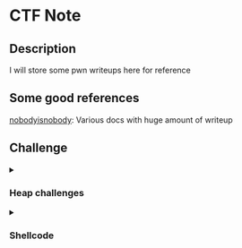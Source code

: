 # CTF Note

## Description  
I will store some pwn writeups here for reference

## Some good references

[nobodyisnobody](https://github.com/nobodyisnobody/): Various docs with huge amount of writeup


## Challenge

<details>
<summary><h3>Heap challenges</h3></summary>
<p>
|   Chall   | Keyword |
| ------------- | ------------- |
| Content Cell  | Content Cell  |
| Content Cell  | Content Cell  |
</p>
</details>

<details>
<summary><h3>Shellcode</h3></summary>
<p>
|   Challenge   | CTF | Description  |
| ------------- | ------------- | ----- |
|  [baby-sandbox](https://hyggehalcyon.gitbook.io/page/ctfs/2024/amateursctf) | Amateurs CTF 2024 | Shellcode using `sysenter` to escape sandbox where syscall are forbidden |
| ...   | ...  | ... |
</p>
</details>
